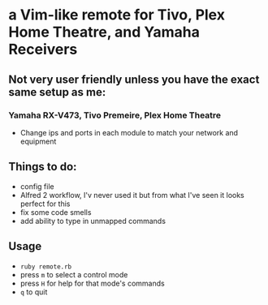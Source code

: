 # a Vim-like remote for Tivo, Plex Home Theatre, and Yamaha Receivers
## Not very user friendly unless you have the exact same setup as me:
### Yamaha RX-V473, Tivo Premeire, Plex Home Theatre
  - Change ips and ports in each module to match your network and equipment

## Things to do:
  - config file
  - Alfred 2 workflow, I'v never used it but from what I've seen it looks perfect for this 
  - fix some code smells
  - add ability to type in unmapped commands

## Usage

  - ````ruby remote.rb````
  - press ```m``` to select a control mode
  - press ```H``` for help for that mode's commands
  - ```q``` to quit
